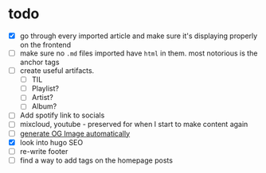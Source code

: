 # todo
- [x] go through every imported article and make sure it's displaying properly on the frontend
- [ ] make sure no `.md` files imported have `html` in them. most notorious is the anchor tags
- [ ] create useful artifacts.
  - [ ] TIL
  - [ ] Playlist?
  - [ ] Artist?
  - [ ] Album?
- [ ] Add spotify link to socials
- [ ] mixcloud, youtube - preserved for when I start to make content again
- [ ] [generate OG Image automatically](https://flaviocopes.com/canvas-node-generate-image/)
- [x] look into hugo SEO
- [ ] re-write footer
- [ ] find a way to add tags on the homepage posts